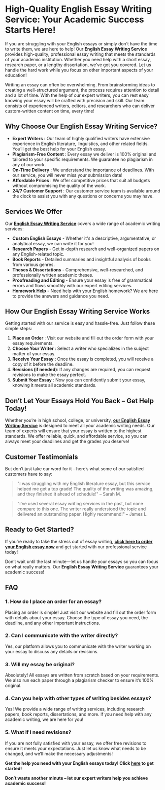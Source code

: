 # High-Quality English Essay Writing Service: Your Academic Success Starts Here!

If you are struggling with your English essays or simply don't have the time to write them, we are here to help! Our **English Essay Writing Service** provides high-quality, professional essay writing that meets the standards of your academic institution. Whether you need help with a short essay, research paper, or a lengthy dissertation, we've got you covered. Let us handle the hard work while you focus on other important aspects of your education!

Writing an essay can often be overwhelming. From brainstorming ideas to creating a well-structured argument, the process requires attention to detail and a lot of time. With the help of our expert writers, you can rest easy knowing your essay will be crafted with precision and skill. Our team consists of experienced writers, editors, and researchers who can deliver custom-written content on time, every time!

## Why Choose Our English Essay Writing Service?

- **Expert Writers** : Our team of highly qualified writers have extensive experience in English literature, linguistics, and other related fields. You’ll get the best help for your English essay.
- **Plagiarism-Free Content** : Every essay we deliver is 100% original and tailored to your specific requirements. We guarantee no plagiarism in any of our work.
- **On-Time Delivery** : We understand the importance of deadlines. With our service, you will never miss your submission date!
- **Affordable Prices** : We offer competitive prices that suit all budgets without compromising the quality of the work.
- **24/7 Customer Support** : Our customer service team is available around the clock to assist you with any questions or concerns you may have.

## Services We Offer

Our [**English Essay Writing Service**](https://tinyurl.com/topessay?keyword=english+essay+writing+service) covers a wide range of academic writing services:

- **Custom English Essays** - Whether it's a descriptive, argumentative, or analytical essay, we can write it for you!
- **Research Papers** - Get in-depth research and well-organized papers on any English-related topic.
- **Book Reports** - Detailed summaries and insightful analysis of books from various genres.
- **Theses & Dissertations** - Comprehensive, well-researched, and professionally written academic theses.
- **Proofreading and Editing** - Ensure your essay is free of grammatical errors and flows smoothly with our expert editing services.
- **Homework Help** - Need help with your English homework? We are here to provide the answers and guidance you need.

## How Our English Essay Writing Service Works

Getting started with our service is easy and hassle-free. Just follow these simple steps:

1. **Place an Order** : Visit our website and fill out the order form with your essay requirements.
2. **Choose Your Writer** : Select a writer who specializes in the subject matter of your essay.
3. **Receive Your Essay** : Once the essay is completed, you will receive a copy of it before the deadline.
4. **Revisions (if needed)**: If any changes are required, you can request revisions to make the essay perfect.
5. **Submit Your Essay** : Now you can confidently submit your essay, knowing it meets all academic standards.

## Don’t Let Your Essays Hold You Back – Get Help Today!

Whether you’re in high school, college, or university, [**our English Essay Writing Service**](https://tinyurl.com/topessay?keyword=english+essay+writing+service) is designed to meet all your academic writing needs. Our team of experts will ensure that your essay is written to the highest standards. We offer reliable, quick, and affordable service, so you can always meet your deadlines and get the grades you deserve!

## Customer Testimonials

But don’t just take our word for it – here’s what some of our satisfied customers have to say:

> "I was struggling with my English literature essay, but this service helped me get a top grade! The quality of the writing was amazing, and they finished it ahead of schedule!" – Sarah M.

> "I’ve used several essay writing services in the past, but none compare to this one. The writer really understood the topic and delivered an outstanding paper. Highly recommend!" – James L.

## Ready to Get Started?

If you’re ready to take the stress out of essay writing, [**click here to order your English essay now**](https://tinyurl.com/topessay?keyword=english+essay+writing+service) and get started with our professional service today!

Don’t wait until the last minute—let us handle your essays so you can focus on what really matters. Our **English Essay Writing Service** guarantees your academic success!

## FAQ

### 1. How do I place an order for an essay?

Placing an order is simple! Just visit our website and fill out the order form with details about your essay. Choose the type of essay you need, the deadline, and any other important instructions.

### 2. Can I communicate with the writer directly?

Yes, our platform allows you to communicate with the writer working on your essay to discuss any details or revisions.

### 3. Will my essay be original?

Absolutely! All essays are written from scratch based on your requirements. We also run each paper through a plagiarism checker to ensure it’s 100% original.

### 4. Can you help with other types of writing besides essays?

Yes! We provide a wide range of writing services, including research papers, book reports, dissertations, and more. If you need help with any academic writing, we are here for you!

### 5. What if I need revisions?

If you are not fully satisfied with your essay, we offer free revisions to ensure it meets your expectations. Just let us know what needs to be changed, and we’ll make the necessary adjustments!

**Get the help you need with your English essays today! Click [here](https://tinyurl.com/topessay?keyword=english+essay+writing+service) to get started!**

**Don’t waste another minute – let our expert writers help you achieve academic success!**
